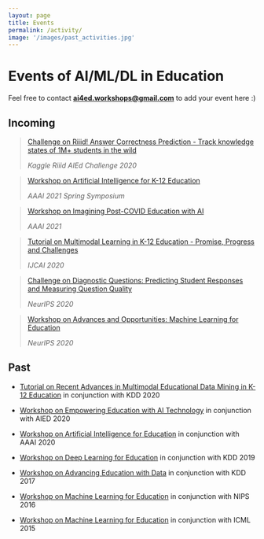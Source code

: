 ```yaml
---
layout: page
title: Events
permalink: /activity/
image: '/images/past_activities.jpg'
---
```


# Events of AI/ML/DL in Education

Feel free to contact **ai4ed.workshops@gmail.com** to add your event here :) 

## Incoming

> [Challenge on Riiid! Answer Correctness Prediction - Track knowledge states of 1M+ students in the wild](https://www.kaggle.com/c/riiid-test-answer-prediction)
> 
> <cite>Kaggle Riiid AIEd Challenge 2020</cite>


> [Workshop on Artificial Intelligence for K-12 Education](http://ai4ed.cc/workshops/aaai2021sss)
>
> <cite>AAAI 2021 Spring Symposium</cite>



> [Workshop on Imagining Post-COVID Education with AI](https://sites.google.com/view/tipce-2021)
>
> <cite>AAAI 2021</cite>



> [Tutorial on Multimodal Learning in K-12 Education - Promise, Progress and Challenges](http://ai4ed.cc/tutorials/ijcai2020/)
>
> <cite>IJCAI 2020</cite>



> [Challenge on Diagnostic Questions: Predicting Student Responses and Measuring Question Quality](https://www.microsoft.com/en-us/research/academic-program/diagnostic-questions/)
> 
> <cite>NeurIPS 2020</cite>



> [Workshop on Advances and Opportunities: Machine Learning for Education](https://www.the-learning-agency.com/neurips-2020.html)
> 
> <cite>NeurIPS 2020</cite>



## Past

* [Tutorial on Recent Advances in Multimodal Educational Data Mining in K-12 Education](http://ai4ed.cc/tutorials/kdd2020/) in conjunction with KDD 2020

* [Workshop on Empowering Education with AI Technology](https://sagroups.ieee.org/ltsc/event/2020-aied-workshop-empowering-education-with-ai-technology/) in conjunction with AIED 2020

* [Workshop on Artificial Intelligence for Education](http://ai4ed.cc/workshops/aaai2020/)  in conjunction with AAAI 2020

* [Workshop on Deep Learning for Education](http://ml4ed.cc/2019-kdd-workshop/) in conjunction with KDD 2019

* [Workshop on Advancing Education with Data](http://ml4ed.cc/2017-kdd-workshop/) in conjunction with KDD 2017

* [Workshop on Machine Learning for Education](http://ml4ed.cc/2016-nips-workshop/) in conjunction with NIPS 2016

* [Workshop on Machine Learning for Education](http://ml4ed.cc/2015-icml-workshop/) in conjunction with ICML 2015





